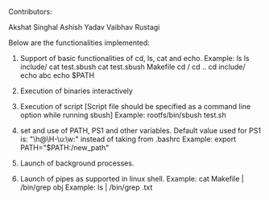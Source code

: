 Contributors:

Akshat Singhal
Ashish Yadav
Vaibhav Rustagi

Below are the functionalities implemented:

1. Support of basic functionalities of cd, ls, cat and echo.
	Example: ls
		 ls include/
		 cat test.sbush
		 cat test.sbush Makefile
		 cd /
		 cd ..
		 cd include/
		 echo abc
		 echo $PATH

2. Execution of binaries interactively
3. Execution of script [Script file should be specified as a command line option while running sbush]
	Example: rootfs/bin/sbush test.sh
4. set and use of PATH, PS1 and other variables. Default value used for PS1 is: "\h@\H-\u:\w:" instead of taking from .bashrc 
	Example: export PATH="$PATH:/new_path"

5. Launch of background processes.
6. Launch of pipes as supported in linux shell.
	Example: cat Makefile | /bin/grep obj
	Example: ls | /bin/grep .txt




